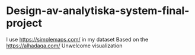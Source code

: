# Design-av-analytiska-system-final-project
I use https://simplemaps.com/ in my dataset
Based on the https://alhadaqa.com/ Unwelcome visualization 
